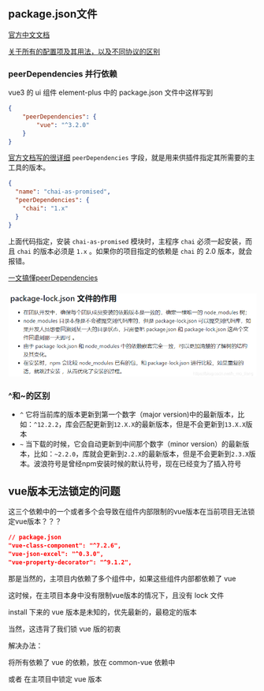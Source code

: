 ## package.json文件
[官方中文文档](http://javascript.ruanyifeng.com/nodejs/packagejson.html)

[关于所有的配置项及其用法，以及不同协议的区别](https://blog.51cto.com/u_15689678/5426006)

### peerDependencies 并行依赖
vue3 的 ui 组件 element-plus 中的 package.json 文件中这样写到
```json
{
    "peerDependencies": {
        "vue": "^3.2.0"
    }
}
```
[官方文档写的很详细](http://javascript.ruanyifeng.com/nodejs/packagejson.html)
`peerDependencies` 字段，就是用来供插件指定其所需要的主工具的版本。

```json
{
  "name": "chai-as-promised",
  "peerDependencies": {
    "chai": "1.x"
  }
}
```
上面代码指定，安装 `chai-as-promised` 模块时，主程序 `chai` 必须一起安装，而且 `chai` 的版本必须是 `1.x` 。如果你的项目指定的依赖是 `chai` 的 2.0 版本，就会报错。

[一文搞懂peerDependencies](https://blog.csdn.net/astonishqft/article/details/105671253)

### 
![](../../images/package-lock.png)

### ^和~的区别

- `^` 它将当前库的版本更新到第一个数字（major version)中的最新版本，比如：`^12.2.2`，库会匹配更新到`12.X.X`的最新版本，但是不会更新到`13.X.X`版本
- `~` 当下载的时候，它会自动更新到中间那个数字（minor version）的最新版本，比如：`~2.2.0`，库就会更新到`2.2.X`的最新版本，但是不会更新到`2.3.X`版本。波浪符号是曾经npm安装时候的默认符号，现在已经变为了插入符号


## vue版本无法锁定的问题
这三个依赖中的一个或者多个会导致在组件内部限制的vue版本在当前项目无法锁定vue版本？？？
```json
// package.json
"vue-class-component": "^7.2.6",
"vue-json-excel": "^0.3.0",
"vue-property-decorator": "^9.1.2",
```

那是当然的，主项目内依赖了多个组件中，如果这些组件内部都依赖了 vue 

这时候，在主项目本身中没有限制vue版本的情况下，且没有 lock 文件

install 下来的 vue 版本是未知的，优先最新的，最稳定的版本

当然，这违背了我们锁 vue 版的初衷

解决办法：

将所有依赖了 vue 的依赖，放在 common-vue 依赖中

或者 在主项目中锁定 vue 版本